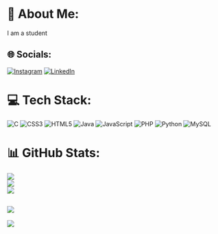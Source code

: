 # 💫 About Me:
I am a student


## 🌐 Socials:
[![Instagram](https://img.shields.io/badge/Instagram-%23E4405F.svg?logo=Instagram&logoColor=white)](https://instagram.com/guruprasadhm486) [![LinkedIn](https://img.shields.io/badge/LinkedIn-%230077B5.svg?logo=linkedin&logoColor=white)](https://www.linkedin.com/in/guruprasad-h-m-332b23292/) 

# 💻 Tech Stack:
![C](https://img.shields.io/badge/c-%2300599C.svg?style=plastic&logo=c&logoColor=white) ![CSS3](https://img.shields.io/badge/css3-%231572B6.svg?style=plastic&logo=css3&logoColor=white) ![HTML5](https://img.shields.io/badge/html5-%23E34F26.svg?style=plastic&logo=html5&logoColor=white) ![Java](https://img.shields.io/badge/java-%23ED8B00.svg?style=plastic&logo=openjdk&logoColor=white) ![JavaScript](https://img.shields.io/badge/javascript-%23323330.svg?style=plastic&logo=javascript&logoColor=%23F7DF1E) ![PHP](https://img.shields.io/badge/php-%23777BB4.svg?style=plastic&logo=php&logoColor=white) ![Python](https://img.shields.io/badge/python-3670A0?style=plastic&logo=python&logoColor=ffdd54) ![MySQL](https://img.shields.io/badge/mysql-4479A1.svg?style=plastic&logo=mysql&logoColor=white)
# 📊 GitHub Stats:
![](https://github-readme-stats.vercel.app/api?username=GuruCodeIn&theme=radical&hide_border=false&include_all_commits=true&count_private=true)<br/>
![](https://github-readme-streak-stats.herokuapp.com/?user=GuruCodeIn&theme=radical&hide_border=false)<br/>
![](https://github-readme-stats.vercel.app/api/top-langs/?username=GuruCodeIn&theme=radical&hide_border=false&include_all_commits=true&count_private=true&layout=compact)

![](https://leetcard.jacoblin.cool/guruprasad650?ext=contest)
---
[![](https://visitcount.itsvg.in/api?id=GuruCodeIn&icon=0&color=0)](https://visitcount.itsvg.in)
